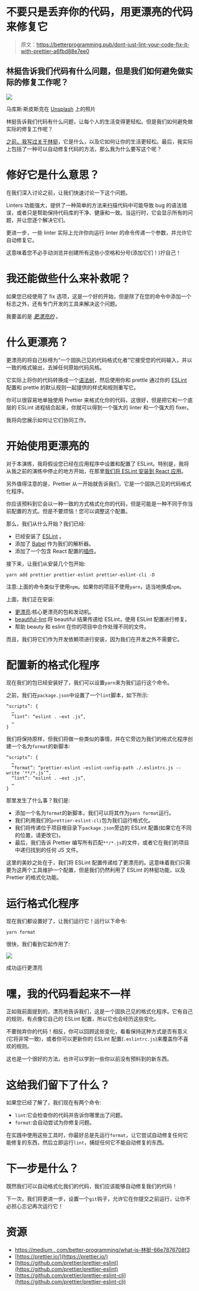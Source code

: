 # 不要只是丢弃你的代码，用更漂亮的代码来修复它

> 原文：<https://betterprogramming.pub/dont-just-lint-your-code-fix-it-with-prettier-a6fbd88e7ee0>

## 林挺告诉我们代码有什么问题，但是我们如何避免做实际的修复工作呢？

![](img/db2fdd95eb815cce98b8924e7e0106d0.png)

马库斯·斯皮斯克在 [Unsplash](https://unsplash.com/photos/Fa0pTKuoDVY) 上的照片

林挺告诉我们代码有什么问题，让每个人的生活变得更轻松。但是我们如何避免做实际的修复工作呢？

[之前，我写过关于林挺](https://medium.com/better-programming/what-is-linting-66e7876708f3)，它是什么，以及它如何让你的生活更轻松。最后，我实际上包括了一种可以自动修复代码的方法，那么我为什么要写这个呢？

# 修好它是什么意思？

在我们深入讨论之前，让我们快速讨论一下这个问题。

Linters 功能强大，提供了一种简单的方法来扫描代码中可能导致 bug 的语法错误，或者只是帮助保持代码库的干净、健康和一致。当运行时，它会显示所有的问题，并让您逐个解决它们。

更进一步，一些 linter 实际上允许你向运行 linter 的命令传递一个参数，并允许它自动修复它。

这意味着您不必手动浏览并创建所有这些小空格和分号(添加它们！)拧自己！

# 我还能做些什么来补救呢？

如果您已经使用了 fix 选项，这是一个好的开始，但是除了在您的命令中添加一个标志之外，还有专门开发的工具来解决这个问题。

我要盖的是 [*更漂亮的*](https://prettier.io/) 。

# 什么更漂亮？

更漂亮的将自己标榜为“一个固执己见的代码格式化者”它接受您的代码输入，并以一致的格式输出，去掉任何原始代码风格。

它实际上将你的代码转换成一个[语法树](https://github.com/benjamn/recast)，然后使用你和 prettle 通过你的 [ESLint](https://eslint.org/) 配置和 prettle 的默认规则一起提供的样式和规则重写它。

你可以很容易地单独使用 Prettier 来格式化你的代码，这很好，但是把它和一个底层的 ESLint 进程结合起来，你就可以得到一个强大的 linter 和一个强大的 fixer。

我将向您展示如何让它们协同工作。

# 开始使用更漂亮的

对于本演练，我将假设您已经在应用程序中设置和配置了 ESLint。特别是，我将从我之前的演练中停止的地方开始，在那里[我们将 ESLint 安装到 React 应用](https://medium.com/better-programming/what-is-linting-66e7876708f3)。

另外值得注意的是，Prettier 从一开始就告诉我们，它是一个固执己见的代码格式化程序。

你应该预料到它会以一种一致的方式格式化你的代码，但是可能是一种不同于你当前配置的方式。但是不要烦恼！您可以调整这个配置。

那么，我们从什么开始？我们已经:

*   已经安装了 [ESLint](https://github.com/eslint/eslint) 。
*   添加了 [Babel](https://github.com/babel/babel-eslint) 作为我们的解析器。
*   添加了一个包含 React 配置的[插件](https://github.com/yannickcr/eslint-plugin-react)。

接下来，让我们从安装几个包开始:

```
yarn add prettier prettier-eslint prettier-eslint-cli -D
```

注意:上面的命令类似于使用`npm`。如果你的项目不使用`yarn`，适当地换成`npm`。

上面，我们正在安装:

*   [更漂亮](https://github.com/prettier/prettier):核心更漂亮的包和发动机。
*   [beautiful-lint](https://github.com/prettier/prettier-eslint):将 beautiful 结果传递给 ESLint，使用 ESLint 配置进行修复。
*   帮助 beauty 和 eslint 在你的项目中合作处理不同的文件。

而且，我们将它们作为开发依赖项进行安装，因为我们在开发之外不需要它。

# 配置新的格式化程序

现在我们的包已经安装好了，我们可以设置`yarn`来为我们运行这个命令。

之前，我们在`package.json`中设置了一个`lint`脚本，如下所示:

```
“scripts”: {
  …
  “lint”: “eslint . —ext .js”,
  …
}
```

我们将保持原样，但我们将做一些类似的事情，并在它旁边为我们的格式化程序创建一个名为`format`的新脚本:

```
“scripts”: {
  …
  “format”: “prettier-eslint —eslint-config-path ./.eslintrc.js --write '**/*.js’”,
  “lint”: “eslint . —ext .js”,
  …
}
```

那里发生了什么事？我们是:

*   添加一个名为`format`的新脚本，我们可以将其作为`yarn format`运行。
*   我们利用我们的`prettier-eslint-cli`包为我们运行格式化。
*   我们将传递位于项目根目录下`package.json`旁边的 ESLint 配置(如果它在不同的位置，请更改它)。
*   最后，我们告诉 Prettier 编写所有匹配`**/*.js`的文件，或者它在我们的项目中递归找到的任何 JS 文件。

这里的美妙之处在于，我们将 ESLint 配置传递给了更漂亮的。这意味着我们只需要为这两个工具维护一个配置，但是我们仍然利用了 ESLint 的林挺功能，以及 Prettier 的格式化功能。

# 运行格式化程序

现在我们都设置好了，让我们运行它！运行以下命令:

```
yarn format
```

很快，我们看到它起作用了:

![](img/d0060391d1a9beb0d290bf310c59c6f7.png)

成功运行更漂亮

# 嘿，我的代码看起来不一样

正如我前面提到的，漂亮地告诉我们，这是一个固执己见的格式化程序。它有自己的规则，有点像它自己的 ESLint 配置，所以它也会经历这些变化。

不要抛弃你的代码！相反，你可以回顾这些变化，看看保持这种方式是否有意义(它将非常一致)，或者你可以更新你的 ESLint 配置(`.eslintrc.js`)来覆盖你不喜欢的规则。

这也是一个很好的方法，也许可以学到一些你以前没有预料到的新东西。

# 这给我们留下了什么？

如果您已经了解了，我们现在有两个命令:

*   `lint`:它会检查你的代码并告诉你哪里出了问题。
*   `format`:会自动尝试为你修复问题。

在实践中使用这些工具时，你最好总是先运行`format`，让它尝试自动修复任何它能修复的东西，然后立即运行`lint`，捕捉任何它不能自动修复的东西。

# 下一步是什么？

既然我们可以自动格式化我们的代码，我们应该能够自动修复我们的代码！

下一次，我们将更进一步，设置一个`git`钩子，允许它在你提交之前运行，让你不必担心忘记再次运行它！

# 资源

*   [https://medium . com/better-programming/what-is-林挺-66e7876708f3](https://medium.com/better-programming/what-is-linting-66e7876708f3)
*   [https://prettier.io/](https://prettier.io/)
*   [https://github.com/prettier/prettier-eslint](https://github.com/prettier/prettier-eslint)
*   [https://github.com/prettier/prettier-eslint-cli](https://github.com/prettier/prettier-eslint-cli)